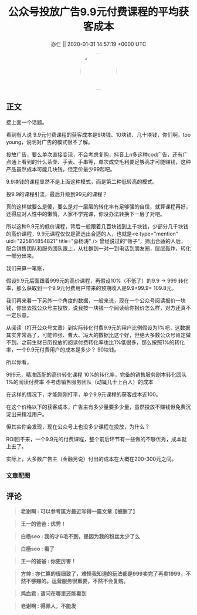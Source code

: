 <h1 align="center">公众号投放广告9.9元付费课程的平均获客成本</h1>




<p align="center">
    <a>亦仁 || 2020-01-31 14:57:19 &#43;0000 UTC</a>
</p>

<div align="center">
    <img src="https://images.zsxq.com/Fn3NQqCN8nuGF86yZPXSbEsl0mb3?e=1590940799&amp;token=kIxbL07-8jAj8w1n4s9zv64FuZZNEATmlU_Vm6zD:pfbNc8W3hS0oYG_hyXXh_rHMHuc=" width="100" height="100" style="border:1px solid;border-radius:50%; color:#ffffff"/>
</div>




## 正文

<div>
接上面一个话题。

看到有人说 9.9元付费课程的获客成本是9块钱、10块钱、几十块钱，你们啊，too young，说明对广告的模式很不了解。

投放广告，要么单次直接变现，不会考虑复购，抖音上n多这种cod广告，还有广点通上看到的什么茶壶、手表、手串等，单次成交毛利要足够高才可能赚钱，这种产品虽然成本可能几块钱，但定价最少99起吧。

9.9块钱的课程显然不是上面这种模式，而是第二种低转高的模式。

投9.9的课程引流，最后升级到99元的课程？ 

真的这样做要么是傻，要么是对一层层的转化率有足够强的自信，就算课程再好，还得应对人性中的懒惰，人家不学完课，你没办法转换下一层了对吧。

所以这种9.9元的低价课程，背后一般跟着几百块钱到上千块钱，少部分几千块钱的高价课程，9.9元课程仅仅是筛选出合适的人，也就是&lt;e type=&#34;mention&#34; uid=&#34;225814854821&#34; title=&#34;@杨涛&#34; /&gt;   曾经说过的“筛子”，筛出合适的人后，配合销售团队和服务团队跟上，从社群到一对一到电话到朋友圈，层层轰炸，转化一部分出来。

我们来算一笔账，

假设9.9元后面跟着999元的高价课程，再假设10%（不低了）的9.9 -&gt; 999 转化率，那么获取到一个9.9元付费用户带来的预期收入是9.9&#43;99.9= 109.8元。

我们再来看一下另外一个角度的数据，一般来说，现在一个公众号阅读报价一块钱，你出去找公众号主投放，说我按一块钱一个阅读给你报价怎么样，对方还真不一定乐意。

从阅读（打开公众号文章）到实际转化付费9.9元的用户比例假设为1%吧，这数据其实非常高了，可能帅张、曹大、冯大的数据比这个好，但绝大多数公众号肯定做不到。之前生财日历投放的阅读付费转化率也比1%低很多，那么按照1%的转化率，一个9.9元付费用户的成本是多少？ 90块钱。

所以你看，

999元，精准匹配的高价转化课程
10%的转化率，完备的销售服务剧本转化团队
1%的阅读付费率
不考虑销售服务团队（动辄几十上百人）的成本

在这样的情况下，才能刚刚打平，单个9.9元课程的获客成本近100。

在这个价格以下的获客成本，广告主有多少量要多少量，虽然投放不赚钱但免费沉淀出来精准用户。

但其实你会发现，现在公众号上也没多少课程在投放，为什么？ 

ROI回不来，一个9.9元的付费课程，整个前后环节有一些做的不够优秀，成本就上去了。

实际上，大多数广告主（金融另说）付出的成本在大概在200-300元之间。
</div>

### 文章配图

<div class="image" align="center">

</div>


## 评论

<div align="left">
<div>

<blockquote >
<span> <strong>老谢啊 : 可以参考匡方最近写得一篇文章【被删了】 </strong></span>
</blockquote>

<blockquote >
<span> <strong>王一的爸爸 : 优秀！ </strong></span>
</blockquote>

<blockquote >
<span> <strong>白杨seo : 我的才6毛不到，是因为我的粉丝太少了么 </strong></span>
</blockquote>

<blockquote >
<span> <strong>白杨seo : 看了 </strong></span>
</blockquote>

<blockquote >
<span> <strong>王一的爸爸 : 你更厉害！ </strong></span>
</blockquote>

<blockquote >
<span> <strong>方帅 : 亦仁算的很细致了，难怪我知道的玩法都是999卖完了再卖1999，不然不够赚的。运营服务很重要，不然不会复购。 </strong></span>
</blockquote>

<blockquote >
<span> <strong>鸡血君 : 请问在哪里还能看到 </strong></span>
</blockquote>

<blockquote >
<span> <strong>老谢啊 : 得罪人，不能发 </strong></span>
</blockquote>

</div>
</div>